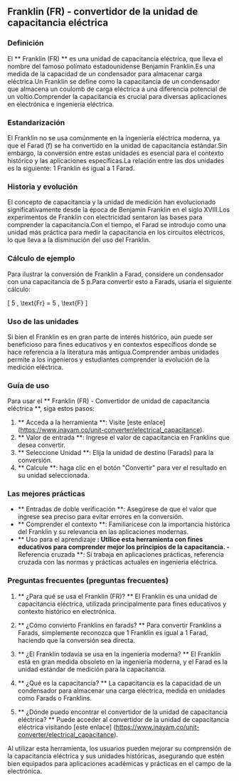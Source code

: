 ## Franklin (FR) - convertidor de la unidad de capacitancia eléctrica

### Definición
El ** Franklin (FR) ** es una unidad de capacitancia eléctrica, que lleva el nombre del famoso polímato estadounidense Benjamin Franklin.Es una medida de la capacidad de un condensador para almacenar carga eléctrica.Un Franklin se define como la capacitancia de un condensador que almacena un coulomb de carga eléctrica a una diferencia potencial de un voltio.Comprender la capacitancia es crucial para diversas aplicaciones en electrónica e ingeniería eléctrica.

### Estandarización
El Franklin no se usa comúnmente en la ingeniería eléctrica moderna, ya que el Farad (f) se ha convertido en la unidad de capacitancia estándar.Sin embargo, la conversión entre estas unidades es esencial para el contexto histórico y las aplicaciones específicas.La relación entre las dos unidades es la siguiente: 1 Franklin es igual a 1 Farad.

### Historia y evolución
El concepto de capacitancia y la unidad de medición han evolucionado significativamente desde la época de Benjamin Franklin en el siglo XVIII.Los experimentos de Franklin con electricidad sentaron las bases para comprender la capacitancia.Con el tiempo, el Farad se introdujo como una unidad más práctica para medir la capacitancia en los circuitos eléctricos, lo que lleva a la disminución del uso del Franklin.

### Cálculo de ejemplo
Para ilustrar la conversión de Franklin a Farad, considere un condensador con una capacitancia de 5 p.Para convertir esto a Farads, usaría el siguiente cálculo:

\[ 5 \, \text{Fr} = 5 \, \text{F} \]

### Uso de las unidades
Si bien el Franklin es en gran parte de interés histórico, aún puede ser beneficioso para fines educativos y en contextos específicos donde se hace referencia a la literatura más antigua.Comprender ambas unidades permite a los ingenieros y estudiantes comprender la evolución de la medición eléctrica.

### Guía de uso
Para usar el ** Franklin (FR) - Convertidor de unidad de capacitancia eléctrica **, siga estos pasos:
1. ** Acceda a la herramienta **: Visite [este enlace] (https://www.inayam.co/unit-converter/electrical_capacitance).
2. ** Valor de entrada **: Ingrese el valor de capacitancia en Franklins que desea convertir.
3. ** Seleccione Unidad **: Elija la unidad de destino (Farads) para la conversión.
4. ** Calcule **: haga clic en el botón "Convertir" para ver el resultado en su unidad seleccionada.

### Las mejores prácticas
- ** Entradas de doble verificación **: Asegúrese de que el valor que ingrese sea preciso para evitar errores en la conversión.
- ** Comprender el contexto **: Familiarícese con la importancia histórica del Franklin y su relevancia en las aplicaciones modernas.
- ** Uso para el aprendizaje **: Utilice esta herramienta con fines educativos para comprender mejor los principios de la capacitancia.
-** Referencia cruzada **: Si trabaja en aplicaciones prácticas, referencia cruzada con las normas y prácticas actuales en ingeniería eléctrica.

### Preguntas frecuentes (preguntas frecuentes)

1. ** ¿Para qué se usa el Franklin (FR)? **
El Franklin es una unidad de capacitancia eléctrica, utilizada principalmente para fines educativos y contexto histórico en electrónica.

2. ** ¿Cómo convierto Franklins en farads? **
Para convertir Franklins a Farads, simplemente reconozca que 1 Franklin es igual a 1 Farad, haciendo que la conversión sea directa.

3. ** ¿El Franklin todavía se usa en la ingeniería moderna? **
El Franklin está en gran medida obsoleto en la ingeniería moderna, y el Farad es la unidad estándar de medición para la capacitancia.

4. ** ¿Qué es la capacitancia? **
La capacitancia es la capacidad de un condensador para almacenar una carga eléctrica, medida en unidades como Farads o Franklins.

5. ** ¿Dónde puedo encontrar el convertidor de la unidad de capacitancia eléctrica? **
Puede acceder al convertidor de la unidad de capacitancia eléctrica visitando [este enlace] (https://www.inayam.co/unit-converter/electrical_capacitance).

Al utilizar esta herramienta, los usuarios pueden mejorar su comprensión de la capacitancia eléctrica y sus unidades históricas, asegurando que estén bien equipados para aplicaciones académicas y prácticas en el campo de la electrónica.